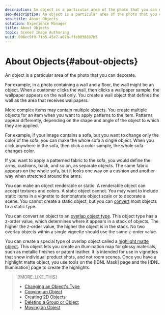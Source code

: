 ```yaml
---
description: An object is a particular area of the photo that you can decorate.
seo-description: An object is a particular area of the photo that you can decorate.
seo-title: About Objects
solution: Experience Manager
title: About Objects
topic: Scene7 Image Authoring
uuid: 008ec9f0-71b5-45e7-a07b-ffe0838887b5
---
```


# About Objects{#about-objects}

An object is a particular area of the photo that you can decorate.

For example, in a photo containing a wall and a floor, the wall might be an object. When a customer clicks the wall, then clicks a wallpaper sample, the wallpaper appears on the wall only. You create a wall object that defines the wall as the area that receives wallpapers.

More complex items may contain multiple objects. You create multiple objects for an item when you want to apply patterns to the item. Patterns appear differently, depending on the shape and angle of the object to which they are applied.

For example, if your image contains a sofa, but you want to change only the color of the sofa, you can make the whole sofa a single object. When you click anywhere in the sofa, then click a color sample, the whole sofa changes color.

If you want to apply a patterned fabric to the sofa, you would define the arms, cushions, back, and so on, as separate objects. The same fabric appears on the whole sofa, but it looks one way on a cushion and another way when stretched around the arms.

You can make an object renderable or static. A renderable object can accept textures and colors. A static object cannot. You may want to include static items in a vignette to demonstrate object scale or to decorate a scene. You cannot create a static object, but you can [convert](../../c-vat-obj-pg/c-vat-work-obj/t-vat-chg-obj-type.md#task-ce743f3c8ab74682abd1841e340a9e66) most objects to a static type.

You can convert an object to an [overlap object type](../../c-vat-obj-pg/c-vat-create-grps-obj/t-vat-overlap-obj.md#task-444f7cb2256040a48ba41ce380348465). This object type has a z-order value, which determines where it appears in a stack of objects. The higher the z-order value, the higher the object is in the stack. No two overlap objects within a single vignette should use the same z-order value.

You can create a special type of overlap object called a [highlight matte object](../../c-vat-work-mask-pg/c-vat-create-mask/t-vat-high-matte-obj.md#task-a999ee1887384d16ba39dc763ed0c774). This object lets you create an illumination map for glossy materials, such as metallic finishes or patent leather. It is intended for use in vignettes that show individual product shots, and not room scenes. Once you have a highlight matte object, you use tools on the [!DNL Mask] page and the [!DNL Illumination] page to create the highlights. 

>[!MORE_LIKE_THIS]
>
>* [Changing an Object's Type](../../c-vat-obj-pg/c-vat-work-obj/t-vat-chg-obj-type.md#task-ce743f3c8ab74682abd1841e340a9e66)
>* [Copying an Object](../../c-vat-obj-pg/c-vat-work-obj/t-vat-copy-obj.md#task-0b0582d7480a4d6991278ecb688c7823)
>* [Creating 2D Objects](../../c-vat-obj-pg/c-vat-create-grps-obj/t-vat-create-2d-obj.md#task-b0c168d6f127408c882e8f1de36c8bc7)
>* [Deleting a Group or Object](../../c-vat-obj-pg/c-vat-work-obj/t-vat-del-obj.md#task-0b06646b938043acbe4376dff2ceffcc)
>* [Moving an Object](../../c-vat-obj-pg/c-vat-work-obj/c-vat-move-obj.md#concept-adff591e78a04f0d98cfd31cc7f94eed)
